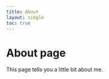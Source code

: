 ```yaml
---
title: About
layout: single
toc: true
---
```

# About page

This page tells you a little bit about me.
